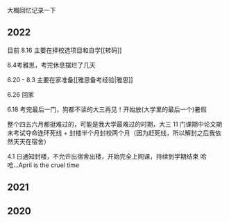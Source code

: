 大概回忆记录一下

## 2022

目前 8.16 主要在择校选项目和自学[[转码]]

8.4考雅思，考完休息摆烂了几天

6.20 - 8.3 主要在家准备[[雅思备考经验|雅思]]

6.26 回家

6.18 考完最后一门，狗都不读的大三再见！开始放(大学里的最后一个)暑假

整个四五六月都挺难过的，可能是我大学最难过的时期，大三 11 门课期中论文期末考试夺命连环死线 + 封楼半个月封校两个月（因为赶死线，所以解封之后我依然天天在宿舍）

4.1 日通知封楼，不允许出宿舍出楼，开始完全上网课，持续到学期结束
哈哈...April is the cruel time


## 2021

## 2020